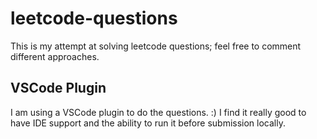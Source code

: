 # leetcode-questions

This is my attempt at solving leetcode questions; feel free to comment different approaches. 

## VSCode Plugin
I am using a VSCode plugin to do the questions. :) I find it really good to have IDE support and the ability to run it before submission locally. 
